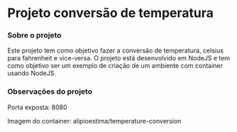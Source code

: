 # Projeto conversão de temperatura

### Sobre o projeto

Este projeto tem como objetivo fazer a conversão de temperatura, celsius para fahrenheit e vice-versa. O projeto está desenvolvido em NodeJS e tem como objetivo ser um exemplo de criação de um ambiente com container usando NodeJS.

### Observações do projeto

  Porta exposta: 8080
  
  Imagem do container: alipioestima/temperature-conversion
